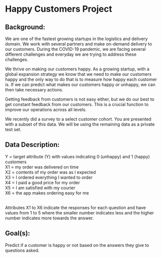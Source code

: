 # Happy Customers Project



## Background:

We are one of the fastest growing startups in the logistics and delivery domain. We work with several partners and make on-demand delivery to our customers. During the COVID-19 pandemic, we are facing several different challenges and everyday we are trying to address these challenges. 

We thrive on making our customers happy. As a growing startup, with a global expansion strategy we know that we need to make our customers happy and the only way to do that is to measure how happy each customer is. If we can predict what makes our customers happy or unhappy, we can then take necessary actions. 

Getting feedback from customers is not easy either, but we do our best to get constant feedback from our customers. This is a crucial function to improve our operations across all levels. 

We recently did a survey to a select customer cohort. You are presented with a subset of this data. We will be using the remaining data as a private test set.

## Data Description:

Y = target attribute (Y) with values indicating 0 (unhappy) and 1 (happy) customers<br>
X1 = my order was delivered on time<br>
X2 = contents of my order was as I expected<br>
X3 = I ordered everything I wanted to order<br>
X4 = I paid a good price for my order <br>
X5 = I am satisfied with my courier<br>
X6 = the app makes ordering easy for me<br> <br>

Attributes X1 to X6 indicate the responses for each question and have values from 1 to 5 where the smaller number indicates less and the higher number indicates more towards the answer. 


## Goal(s):

Predict if a customer is happy or not based on the answers they give to questions asked.
